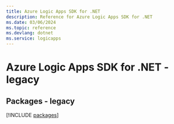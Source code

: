 ```yaml
---
title: Azure Logic Apps SDK for .NET
description: Reference for Azure Logic Apps SDK for .NET
ms.date: 03/06/2024
ms.topic: reference
ms.devlang: dotnet
ms.service: logicapps
---
```

# Azure Logic Apps SDK for .NET - legacy
## Packages - legacy
[!INCLUDE [packages](logic-apps-index.md)]